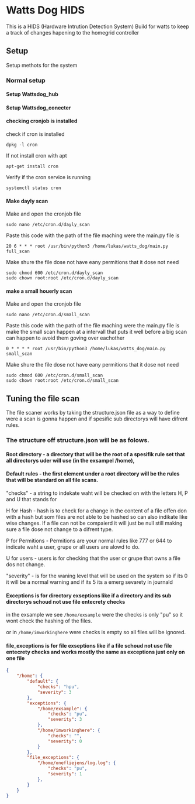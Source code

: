 # Watts Dog HIDS
This is a HIDS (Hardware Intrution Detection System) Build for watts to keep a track of changes hapening to the homegrid controller 

## Setup 
Setup methots for the system
### Normal setup 
#### Setup Wattsdog_hub

#### Setup Wattsdog_conecter

#### checking cronjob is installed
check if cron is installed
```shell
dpkg -l cron 
```
If not install cron with apt
```shell
apt-get install cron
```
Verify if the cron service is running
```shell
systemctl status cron
```
#### Make dayly scan

Make and open the cronjob file
```shell
sudo nano /etc/cron.d/dayly_scan
```
Paste this code with the path of the file maching were the main.py file is
```shell
20 6 * * * root /usr/bin/python3 /home/lukas/watts_dog/main.py full_scan
```
Make shure the file dose not have eany permitions that it dose not need
```shell
sudo chmod 600 /etc/cron.d/dayly_scan
sudo chown root:root /etc/cron.d/dayly_scan
```

#### make a small houerly scan

Make and open the cronjob file
```shell
sudo nano /etc/cron.d/small_scan
```
Paste this code with the path of the file maching were the main.py file is<br>
make the small scan happen at a intervall that puts it well before a big scan can happen to avoid them goving over eachother
```shell
0 * * * * root /usr/bin/python3 /home/lukas/watts_dog/main.py small_scan
```
Make shure the file dose not have eany permitions that it dose not need
```shell
sudo chmod 600 /etc/cron.d/small_scan
sudo chown root:root /etc/cron.d/small_scan
```

## Tuning the file scan

The file scaner works by taking the structure.json file as a way to define were a scan is gonna happen and if spesific sub directorys will have difrent rules. <br>

### The structure off structure.json will be as folows.

#### Root directory - a directory that will be the root of a spesifik rule set that all directorys uder will use (in the exsampel /home),

#### Default rules - the first element under a root directory will be the rules that will be standard on all file scans.<br>

"checks" - a string to indekate waht will be checked on with the letters H, P and U that stands for<br>

H for Hash - hash is to check for a change in the content of a file offen don with a hash but som files are not able to be hashed so can also indikate like wise changes. If a file can not be compaierd it will just be null still making sure a file dose not change to a difrent type.<br>

P for Permitions - Permitions are your normal rules like 777 or 644 to indicate waht a user, grupe or all users are alowd to do.<br>

U for users - users is for checking that the user or grupe that owns a file dos not change.<br>

"severity" - is for the waning level that will be used on the system so if its 0 it will be a normal warning and if its 5 its a emerg sevarety in journald

#### Exceptions is for directory exseptions like if a directory and its sub directorys schoud not use file entecrety checks

in the exsample we see `/home/exsample` were the checks is only "pu" so it wont check the hashing of the files. <br>

or in `/home/imworkinghere` were checks is empty so all files will be ignored.

#### file_exceptions is for file exseptions like if a file schoud not use file entecrety checks and works mostly the same as exceptions just only on one file

```json
{
    "/home": {
        "default": {
            "checks": "hpu",
            "severity": 3
        },
        "exceptions": {
            "/home/exsample": {
                "checks": "pu",
                "severity": 3
            },
            "/home/imworkinghere": {
                "checks": "",
                "severity": 0
            }
        },
        "file_exceptions": {
            "/home/onefliejens/log.log": {
                "checks": "pu",
                "severity": 1
            },
        }
    }
}
```